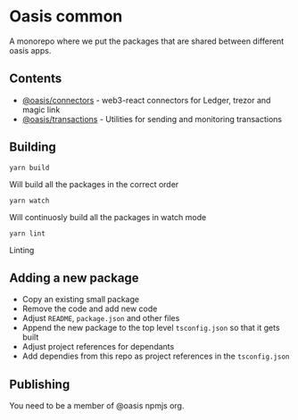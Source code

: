 # Oasis common

A monorepo where we put the packages that are shared between different oasis apps.

## Contents

- [@oasis/connectors](packages/connectors) - web3-react connectors for Ledger, trezor and magic link
- [@oasis/transactions](packages/transactions) - Utilities for sending and monitoring transactions

## Building

`yarn build`

Will build all the packages in the correct order

```yarn watch```

Will continuosly build all the packages in watch mode

```yarn lint```

Linting

## Adding a new package

* Copy an existing small package
* Remove the code and add new code
* Adjust `README`, `package.json` and other files
* Append the new package to the top level `tsconfig.json` so that it gets built
* Adjust project references for dependants
* Add dependies from this repo as project references in the `tsconfig.json`

## Publishing

You need to be a member of @oasis npmjs org.